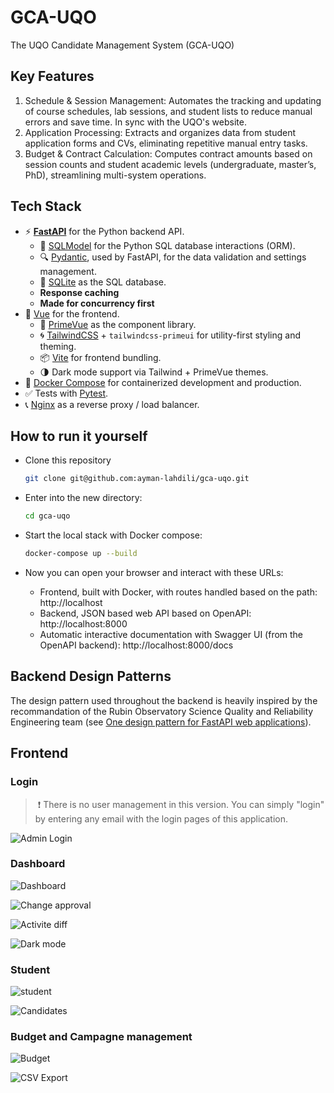 # GCA-UQO

The UQO Candidate Management System (GCA-UQO) 

## Key Features

1. Schedule & Session Management: Automates the tracking and updating of course schedules, lab sessions, and student lists to reduce manual errors and save time. In sync with the UQO's website.
2. Application Processing: Extracts and organizes data from student application forms and CVs, eliminating repetitive manual entry tasks.
3. Budget & Contract Calculation: Computes contract amounts based on session counts and student academic levels (undergraduate, master’s, PhD), streamlining multi-system operations.

## Tech Stack

- ⚡ [**FastAPI**](https://fastapi.tiangolo.com) for the Python backend API.
    - 🧰 [SQLModel](https://sqlmodel.tiangolo.com) for the Python SQL database interactions (ORM).
    - 🔍 [Pydantic](https://docs.pydantic.dev), used by FastAPI, for the data validation and settings management.
    - 💾 [SQLite](https://www.sqlite.org/) as the SQL database.
    - **Response caching**
    - **Made for concurrency first**
- 🚀 [Vue](https://vuejs.org/) for the frontend.
    - 💅 [PrimeVue](https://primevue.org) as the component library.
    - 🌀 [TailwindCSS](https://tailwindcss.com) + `tailwindcss-primeui` for utility-first styling and theming.
    - 📦 [Vite](https://vitejs.dev) for frontend bundling.
    - 🌗 Dark mode support via Tailwind + PrimeVue themes.
- 🐋 [Docker Compose](https://www.docker.com) for containerized development and production.
- ✅ Tests with [Pytest](https://pytest.org).
- 📞 [Nginx](https://nginx.org/) as a reverse proxy / load balancer.

## How to run it yourself

* Clone this repository

    ```bash
    git clone git@github.com:ayman-lahdili/gca-uqo.git
    ```

* Enter into the new directory:

    ```bash
    cd gca-uqo
    ```

* Start the local stack with Docker compose:

    ```bash
    docker-compose up --build
    ```

* Now you can open your browser and interact with these URLs:
    * Frontend, built with Docker, with routes handled based on the path: http://localhost
    * Backend, JSON based web API based on OpenAPI: http://localhost:8000
    * Automatic interactive documentation with Swagger UI (from the OpenAPI backend): http://localhost:8000/docs

## Backend Design Patterns

The design pattern used throughout the backend is heavily inspired by the recommandation of the Rubin Observatory Science Quality and Reliability Engineering team (see [One design pattern for FastAPI web applications](https://sqr-072.lsst.io/)).

## Frontend

### Login

> ❗ There is no user management in this version. You can simply "login" by entering any email with the login pages of this application.

![Admin Login](img/login_admin.png)

### Dashboard

![Dashboard](img/dashboard.png)

![Change approval](img/change_approval.png)

![Activite diff](img/activite_approve.png)

![Dark mode](img/dark_mode.png)

### Student

![student](img/student.png)

![Candidates](img/candiatures.png)

### Budget and Campagne management

![Budget](img/budget.png)

![CSV Export](img/export.png)
